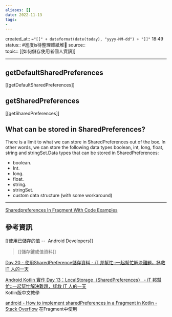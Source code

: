 ```yaml
---
aliases: []
date: 2022-11-13
tags: 
- 
---
```

created_at::  `="[[" + dateformat(date(today), "yyyy-MM-dd") + "]]"` 18:49
status::  #進度is待整理雜紙堆🌿
source::  
topic::  [[如何儲存使用者個人資訊]]

---


## getDefaultSharedPreferences
[[getDefaultSharedPreferences]]

## getSharedPreferences 
[[getSharedPreferences]] 

##  What can be stored in SharedPreferences?

There is a limit to what we can store in SharedPreferences out of the box. In other words, we can store the following data types boolean, int, long, float, string and stringSet.Data types that can be stored in SharedPreferences:

-   boolean.
-   Int.
-   long.
-   float.
-   string.
-   stringSet.
-   custom data structure (with some workaround)
---
[Sharedpreferences In Fragment With Code Examples](https://www.folkstalk.com/2022/09/sharedpreferences-in-fragment-with-code-examples.html)

## 參考資訊
[[使用已儲存的值 --  Android Developers]]
> [[儲存鍵或值資料]]

[Day 20 - 使用SharedPreference儲存資料 - iT 邦幫忙::一起幫忙解決難題，拯救 IT 人的一天](https://ithelp.ithome.com.tw/articles/10188441)

[Android Kotlin 實作 Day 13：LocalStorage（SharedPreferences） - iT 邦幫忙::一起幫忙解決難題，拯救 IT 人的一天](https://ithelp.ithome.com.tw/articles/10208204)  
Kotlin版中文教學

[android - How to implement sharedPreferences in a Fragment in Kotlin - Stack Overflow](https://stackoverflow.com/questions/70575052/how-to-implement-sharedpreferences-in-a-fragment-in-kotlin)
在Fragment中使用
